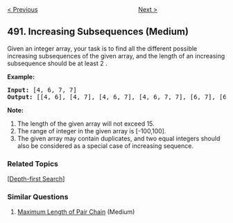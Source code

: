 <!--|This file generated by command(leetcode description); DO NOT EDIT.    |-->
<!--+----------------------------------------------------------------------+-->
<!--|@author    openset <openset.wang@gmail.com>                           |-->
<!--|@link      https://github.com/openset                                 |-->
<!--|@home      https://github.com/openset/leetcode                        |-->
<!--+----------------------------------------------------------------------+-->

[< Previous](https://github.com/openset/leetcode/tree/master/problems/the-maze "The Maze")
　　　　　　　　　　　　　　　　
[Next >](https://github.com/openset/leetcode/tree/master/problems/construct-the-rectangle "Construct the Rectangle")

## 491. Increasing Subsequences (Medium)

<p>
Given an integer array, your task is to find all the different possible increasing subsequences of the given array, and the length of an increasing subsequence should be at least 2 .
</p>

<p><b>Example:</b><br />
<pre>
<b>Input:</b> [4, 6, 7, 7]
<b>Output:</b> [[4, 6], [4, 7], [4, 6, 7], [4, 6, 7, 7], [6, 7], [6, 7, 7], [7,7], [4,7,7]]
</pre>
</p>

<p><b>Note:</b><br>
<ol>
<li>The length of the given array will not exceed 15.</li>
<li>The range of integer in the given array is [-100,100].</li>
<li>The given array may contain duplicates, and two equal integers should also be considered as a special case of increasing sequence.</li>
</ol>
</p>

### Related Topics
  [[Depth-first Search](https://github.com/openset/leetcode/tree/master/tag/depth-first-search/README.md)]

### Similar Questions
  1. [Maximum Length of Pair Chain](https://github.com/openset/leetcode/tree/master/problems/maximum-length-of-pair-chain) (Medium)
